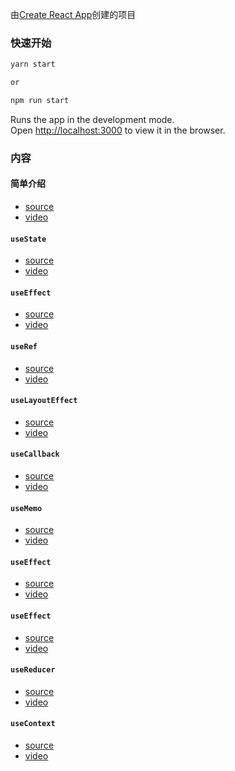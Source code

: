 由[Create React App](https://github.com/facebook/create-react-app)创建的项目

### 快速开始

```js
yarn start

or

npm run start
```

Runs the app in the development mode.<br />
Open [http://localhost:3000](http://localhost:3000) to view it in the browser.

### 内容

#### 简单介绍

- [source](https://github.com/xyyolab/react-hook-tutorial/tree/react-hook-tutorial-0)
- [video](https://www.bilibili.com/video/BV1Ua4y1e74i/)

#### `useState`

- [source](https://github.com/xyyolab/react-hook-tutorial/tree/react-hook-tutorial-1)
- [video](https://www.bilibili.com/video/BV15V411C7wW/)

#### `useEffect`

- [source](https://github.com/xyyolab/react-hook-tutorial/tree/react-hook-tutorial-2)
- [video](https://www.bilibili.com/video/BV1Jz4y197cL/)

#### `useRef`

- [source](https://github.com/xyyolab/react-hook-tutorial/tree/react-hook-tutorial-3)
- [video](https://www.bilibili.com/video/BV1mz4y1Q7G4/)

#### `useLayoutEffect`

- [source](https://github.com/xyyolab/react-hook-tutorial/tree/react-hook-tutorial-4)
- [video](https://www.bilibili.com/video/BV1dK411p7bM/)

#### `useCallback`

- [source](https://github.com/xyyolab/react-hook-tutorial/tree/react-hook-tutorial-5)
- [video](https://www.bilibili.com/video/BV1CD4y1D73R/)

#### `useMemo`

- [source](https://github.com/xyyolab/react-hook-tutorial/tree/react-hook-tutorial-6)
- [video]()

#### `useEffect`

- [source](https://github.com/xyyolab/react-hook-tutorial/tree/react-hook-tutorial-7)
- [video]()

#### `useEffect`

- [source](https://github.com/xyyolab/react-hook-tutorial/tree/react-hook-tutorial-8)
- [video]()

#### `useReducer`

- [source](https://github.com/xyyolab/react-hook-tutorial/tree/react-hook-tutorial-9)
- [video]()

#### `useContext`

- [source](https://github.com/xyyolab/react-hook-tutorial/tree/react-hook-tutorial-10)
- [video]()
